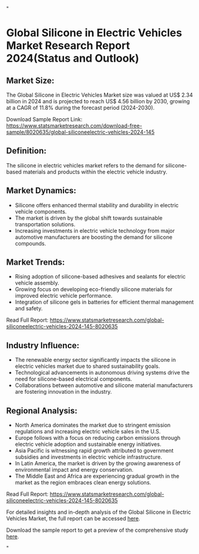 "<!DOCTYPE html>
<html>

<head>
<title>Global Silicone in Electric Vehicles Market Research Report 2024(Status and Outlook)</title>
</head>

<body>

<h1>Global Silicone in Electric Vehicles Market Research Report 2024(Status and Outlook)</h1>

<h2>Market Size:</h2>
<p>The Global Silicone in Electric Vehicles Market size was valued at US$ 2.34 billion in 2024 and is projected to reach US$ 4.56 billion by 2030, growing at a CAGR of 11.8% during the forecast period (2024-2030).</p>
<p>Download Sample Report Link: <a
href='https://www.statsmarketresearch.com/download-free-sample/8020635/global-siliconeelectric-vehicles-2024-145'>https://www.statsmarketresearch.com/download-free-sample/8020635/global-siliconeelectric-vehicles-2024-145</a>
</p>

<h2>Definition:</h2>
<p>The silicone in electric vehicles market refers to the demand for silicone-based materials and products within the electric vehicle industry.</p>

<h2>Market Dynamics:</h2>
<ul>
<li>Silicone offers enhanced thermal stability and durability in electric vehicle components.</li>
<li>The market is driven by the global shift towards sustainable transportation solutions.</li>
<li>Increasing investments in electric vehicle technology from major automotive manufacturers are boosting the demand for silicone compounds.</li>
</ul>

<h2>Market Trends:</h2>
<ul>
<li>Rising adoption of silicone-based adhesives and sealants for electric vehicle assembly.</li>
<li>Growing focus on developing eco-friendly silicone materials for improved electric vehicle performance.</li>
<li>Integration of silicone gels in batteries for efficient thermal management and safety.</li>
</ul>
<p>Read Full Report: <a
href='https://www.statsmarketresearch.com/global-siliconeelectric-vehicles-2024-145-8020635'>https://www.statsmarketresearch.com/global-siliconeelectric-vehicles-2024-145-8020635</a>
</p>

<h2>Industry Influence:</h2>
<ul>
<li>The renewable energy sector significantly impacts the silicone in electric vehicles market due to shared sustainability goals.</li>
<li>Technological advancements in autonomous driving systems drive the need for silicone-based electrical components.</li>
<li>Collaborations between automotive and silicone material manufacturers are fostering innovation in the industry.</li>
</ul>

<h2>Regional Analysis:</h2>
<ul>
<li>North America dominates the market due to stringent emission regulations and increasing electric vehicle sales in the U.S.</li>
<li>Europe follows with a focus on reducing carbon emissions through electric vehicle adoption and sustainable energy initiatives.</li>
<li>Asia Pacific is witnessing rapid growth attributed to government subsidies and investments in electric vehicle infrastructure.</li>
<li>In Latin America, the market is driven by the growing awareness of environmental impact and energy conservation.</li>
<li>The Middle East and Africa are experiencing gradual growth in the market as the region embraces clean energy solutions.</li>
</ul>
<p>Read Full Report: <a
href='https://www.statsmarketresearch.com/global-siliconeelectric-vehicles-2024-145-8020635'>https://www.statsmarketresearch.com/global-siliconeelectric-vehicles-2024-145-8020635</a>
</p>

<p>For detailed insights and in-depth analysis of the Global Silicone in Electric Vehicles Market, the full report can be accessed <a
href='https://www.statsmarketresearch.com/global-siliconeelectric-vehicles-2024-145-8020635'>here</a>.</p>
<p>Download the sample report to get a preview of the comprehensive study <a
href='https://www.statsmarketresearch.com/download-free-sample/8020635/global-siliconeelectric-vehicles-2024-145'>here</a>.</p>

</body>

</html>"
